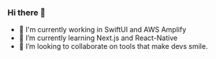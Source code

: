 ### Hi there 👋

- 📲 I'm currently working in SwiftUI and AWS Amplify
- 🌱 I’m currently learning Next.js and React-Native
- 👯 I’m looking to collaborate on tools that make devs smile.
